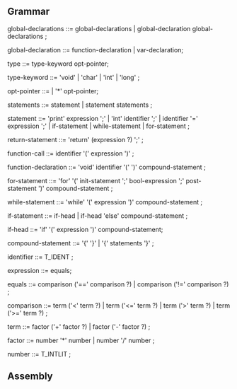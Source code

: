 ## Grammar

global-declarations ::= global-declarations
                     | global-declaration global-declarations
                     ;

global-declaration ::= function-declaration | var-declaration;


type ::= type-keyword opt-pointer;

type-keyword ::= 'void' | 'char' | 'int' | 'long'
               ;

opt-pointer ::= <empty> | '*' opt-pointer;

statements ::= statement
             | statement statements
             ;

statement ::= 'print' expression ';'
            | 'int' identifier ';'
            | identifier '=' expression ';'
            | if-statement
            | while-statement
            | for-statement
            ;

return-statement ::= 'return' (expression ?) ';'
                   ;

function-call ::= identifier '(' expression ')'
                ;

function-declaration ::= 'void' identifier '(' ')' compound-statement
                       ;

for-statement ::= 'for' '(' init-statement ';' bool-expression ';' 
                     post-statement  ')' compound-statement
                ;

while-statement ::= 'while' '(' expression ')' compound-statement
                  ;

if-statement ::= if-head
               | if-head 'else' compound-statement
               ;

if-head ::= 'if' '(' expression ')' compound-statement;

compound-statement ::= '{' '}'
                     | '{' statements '}'
                     ;


identifier ::= T_IDENT
             ;

expression ::= equals;

equals ::= comparison ('==' comparison ?)
         | comparison ('!=' comparison ?)
         ;


comparison ::= term ('<' term ?)
             | term ('<=' term ?)
             | term ('>' term ?)
             | term ('>=' term ?)
             ;


term ::= factor ('+' factor ?)
       | factor ('-' factor ?)
       ;

factor ::= number '*' number
         | number '/' number
         ;

number ::= T_INTLIT
         ;


## Assembly